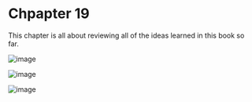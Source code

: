 # Chpapter 19

This chapter is all about reviewing all of the ideas learned in this book so far. 

![image](https://github.com/user-attachments/assets/3bb40bb5-f551-403b-a73e-54c638a5e0ff)

![image](https://github.com/user-attachments/assets/1a40c4f4-3891-4929-bf40-21055a3ec60e)


![image](https://github.com/user-attachments/assets/5fdb29b6-bf27-4113-9db8-7daa7d46ddc7)

